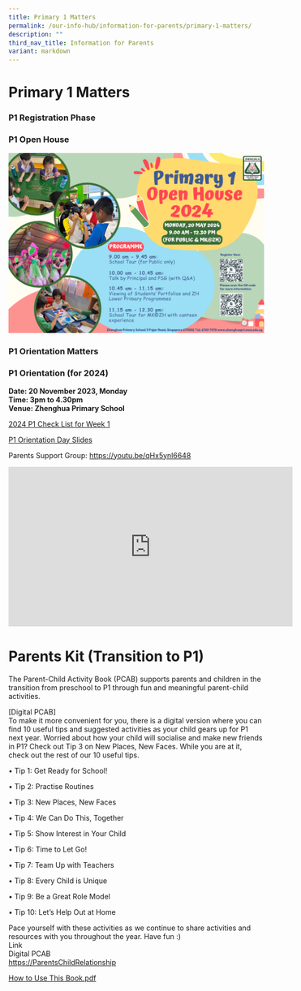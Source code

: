 ```yaml
---
title: Primary 1 Matters
permalink: /our-info-hub/information-for-parents/primary-1-matters/
description: ""
third_nav_title: Information for Parents
variant: markdown
---
```

# Primary 1 Matters

### P1 Registration Phase

### P1 Open House

![](/images/Our%20info%20hub/2024_P1_Open_House.png)

### P1 Orientation Matters

### P1 Orientation (for 2024)

**Date: 20 November 2023, Monday**<br>
**Time: 3pm to 4.30pm**&nbsp;<br>
**Venue: Zhenghua Primary School**<br>

[2024 P1 Check List for Week 1](/files/Our%20Info%20Hub/p1%20check%20list%20for%20week%201%202024.pdf)

[P1 Orientation Day Slides](/files/Our%20Info%20Hub/P1_Orientation_Day_Year_Head.pdf)


Parents Support Group: <a href="https://youtu.be/qHx5ynl6648" target="_blank">https://youtu.be/qHx5ynl6648</a>
<center><iframe allowfullscreen="" allow="accelerometer; autoplay; clipboard-write; encrypted-media; gyroscope; picture-in-picture; web-share" frameborder="0" title="YouTube video player" src="https://www.youtube.com/embed/qHx5ynl6648" height="315" width="560"></iframe></center>


Parents Kit (Transition to P1)
==============================

The Parent-Child Activity Book (PCAB) supports parents and children in the transition from preschool to P1 through fun and meaningful parent-child activities.&nbsp;

\[Digital PCAB\]<br>
To make it more convenient for you, there is a digital version where you can find 10 useful tips and suggested activities as your child gears up for P1 next year. Worried about how your child will socialise and make new friends in P1? Check out Tip 3 on New Places, New Faces. While you are at it, check out the rest of our 10 useful tips.

  

• Tip 1: Get Ready for School!&nbsp;

• Tip 2: Practise Routines

• Tip 3: New Places, New Faces

• Tip 4: We Can Do This, Together&nbsp;

• Tip 5: Show Interest in Your Child&nbsp;

• Tip 6: Time to Let Go!&nbsp;

• Tip 7: Team Up with Teachers&nbsp;

• Tip 8: Every Child is Unique

• Tip 9: Be a Great Role Model&nbsp;

• Tip 10: Let’s Help Out at Home&nbsp; &nbsp;

  

Pace yourself with these activities as we continue to share activities and resources with you throughout the year. Have fun :)<br>
Link&nbsp;<br>
Digital PCAB<br>
[https://ParentsChildRelationship](https://www.moe.gov.sg/parentkit?pt=Parent-Child%20Relationship)  

[How to Use This Book.pdf](/files/How%20to%20Use%20This%20Book.pdf)